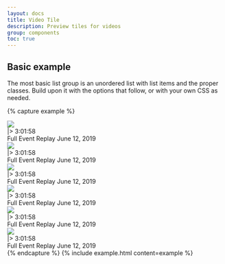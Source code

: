 ```yaml
---
layout: docs
title: Video Tile
description: Preview tiles for videos
group: components
toc: true
---
```


## Basic example

The most basic list group is an unordered list with list items and the proper classes. Build upon it with the options that follow, or with your own CSS as needed.

{% capture example %}

<div class="row">
  <div class="video-tile col-4">
    <div class="video-thumbnail">
      <img class="video-thumbnail-image" src="https://d2779tscntxxsw.cloudfront.net/5e31f3e4eb17c.png" />
      <div class="video-thumbnail-duration">
        <span class="video-thumbnail-duration-icon">|></span>
        <time class="video-thumbnail-duration-time" datetime="PT3H01M58S">3:01:58</time>
      </div>
    </div>
    <span class="video-tile-title">Full Event Replay</span>
    <time class="video-tile-date" datetime="PT3H01M58S">June 12, 2019</time>
  </div><div class="video-tile col-4">
    <div class="video-thumbnail">
      <img class="video-thumbnail-image" src="https://d2779tscntxxsw.cloudfront.net/5e31f3e4eb17c.png" />
      <div class="video-thumbnail-duration">
        <span class="video-thumbnail-duration-icon">|></span>
        <time class="video-thumbnail-duration-time" datetime="PT3H01M58S">3:01:58</time>
      </div>
    </div>
    <span class="video-tile-title">Full Event Replay</span>
    <time class="video-tile-date" datetime="PT3H01M58S">June 12, 2019</time>
  </div>
  <div class="video-tile col-4">
    <div class="video-thumbnail">
      <img class="video-thumbnail-image" src="https://d2779tscntxxsw.cloudfront.net/5e31f3e4eb17c.png" />
      <div class="video-thumbnail-duration">
        <span class="video-thumbnail-duration-icon">|></span>
        <time class="video-thumbnail-duration-time" datetime="PT3H01M58S">3:01:58</time>
      </div>
    </div>
    <span class="video-tile-title">Full Event Replay</span>
    <time class="video-tile-date" datetime="PT3H01M58S">June 12, 2019</time>
  </div>

  <div class="video-tile col-4">
    <div class="video-thumbnail">
      <img class="video-thumbnail-image" src="https://d2779tscntxxsw.cloudfront.net/5e31f3e4eb17c.png" />
      <div class="video-thumbnail-duration">
        <span class="video-thumbnail-duration-icon">|></span>
        <time class="video-thumbnail-duration-time" datetime="PT3H01M58S">3:01:58</time>
      </div>
    </div>
    <span class="video-tile-title">Full Event Replay</span>
    <time class="video-tile-date" datetime="PT3H01M58S">June 12, 2019</time>
  </div><div class="video-tile col-4">
    <div class="video-thumbnail">
      <img class="video-thumbnail-image" src="https://d2779tscntxxsw.cloudfront.net/5e31f3e4eb17c.png" />
      <div class="video-thumbnail-duration">
        <span class="video-thumbnail-duration-icon">|></span>
        <time class="video-thumbnail-duration-time" datetime="PT3H01M58S">3:01:58</time>
      </div>
    </div>
    <span class="video-tile-title">Full Event Replay</span>
    <time class="video-tile-date" datetime="PT3H01M58S">June 12, 2019</time>
  </div>
  <div class="video-tile col-4">
    <div class="video-thumbnail">
      <img class="video-thumbnail-image" src="https://d2779tscntxxsw.cloudfront.net/5e31f3e4eb17c.png" />
      <div class="video-thumbnail-duration">
        <span class="video-thumbnail-duration-icon">|></span>
        <time class="video-thumbnail-duration-time" datetime="PT3H01M58S">3:01:58</time>
      </div>
    </div>
    <span class="video-tile-title">Full Event Replay</span>
    <time class="video-tile-date" datetime="PT3H01M58S">June 12, 2019</time>
  </div>
</div>
{% endcapture %}
{% include example.html content=example %}
